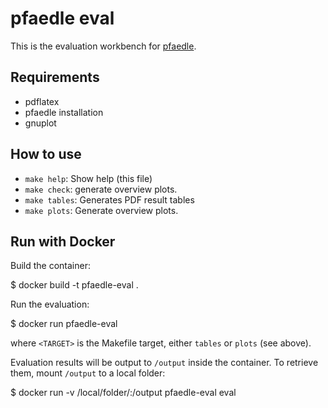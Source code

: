 # pfaedle eval

This is the evaluation workbench for [pfaedle](https://github.com/ad-freiburg/pfaedle).

## Requirements

 * pdflatex
 * pfaedle installation
 * gnuplot

## How to use

 * `make help`: Show help (this file)
 * `make check`: generate overview plots.
 * `make tables`: Generates PDF result tables
 * `make plots`: Generate overview plots.

## Run with Docker

Build the container:

  $ docker build -t pfaedle-eval .

Run the evaluation:

  $ docker run pfaedle-eval <TARGET>

where `<TARGET>` is the Makefile target,  either `tables` or `plots` (see above).

Evaluation results will be output to `/output` inside the container. To retrieve them, mount `/output` to a local folder:

  $ docker run -v /local/folder/:/output pfaedle-eval eval

